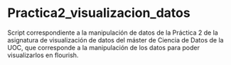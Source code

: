 # Practica2_visualizacion_datos
Script correspondiente a la manipulación de datos de la Práctica 2 de la asignatura de visualización de datos del máster de Ciencia de Datos de la UOC, que corresponde a la manipulación de los datos para poder visualizarlos en flourish.
